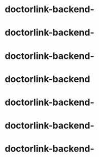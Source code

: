 # doctorlink-backend-
# doctorlink-backend-
# doctorlink-backend-
# doctorlink-backend
# doctorlink-backend-
# doctorlink-backend-
# doctorlink-backend-
